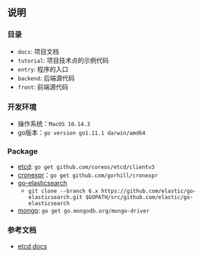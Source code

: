 ## 说明

### 目录
- `docs`: 项目文档
- `tutorial`: 项目技术点的示例代码
- `entry`: 程序的入口
- `backend`: 后端源代码
- `front`: 前端源代码

### 开发环境
- 操作系统：`MacOS 10.14.3`
- go版本：`go version go1.11.1 darwin/amd64`

### Package
- [etcd](https://github.com/etcd-io/etcd/tree/master/clientv3): `go get github.com/coreos/etcd/clientv3`
- [cronexpr](https://github.com/gorhill/cronexpr)：`go get github.com/gorhill/cronexpr`
- [go-elasticsearch](https://github.com/elastic/go-elasticsearch/tree/6.x)
  - `git clone --branch 6.x https://github.com/elastic/go-elasticsearch.git $GOPATH/src/github.com/elastic/go-elasticsearch`
- [mongo](https://github.com/mongodb/mongo-go-driver): `go get go.mongodb.org/mongo-driver`

### 参考文档
- [etcd docs](https://godoc.org/github.com/coreos/etcd/clientv3)